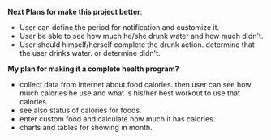**Next Plans for make this project better**:<br>
- User can define the period for notification and customize it. 
- User be able to see how much he/she drunk water and how much didn't.
- User should himself/herself complete the drunk action. determine that the user drinks water. or determine didn't.

**My plan for making it a complete health program?**<br>
- collect data from internet about food calories. then user can see how much calories he use and what is his/her best workout to use that calories.
- see also status of calories for foods.
- enter custom food and calculate how much it has calories.
- charts and tables for showing in month.
